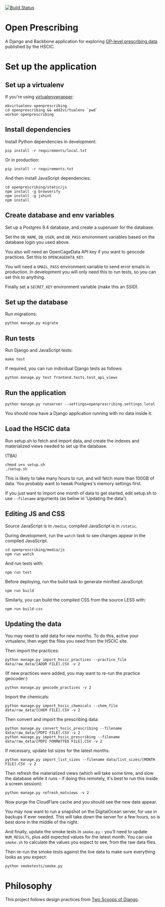 [![Build Status](https://magnum.travis-ci.com/annapowellsmith/openprescribing.svg?token=9PrYJ1Wc7FpaJhrjLQq7&branch=master)](https://magnum.travis-ci.com/annapowellsmith/openprescribing)

Open Prescribing
================

A Django and Backbone application for exploring [GP-level prescribing data](http://www.hscic.gov.uk/searchcatalogue?q=title%3a%22presentation+level+data%22&sort=Relevance&size=100&page=1#top) published by the HSCIC.

Set up the application
======================

Set up a virtualenv
-------------------

If you're using [virtualenvwrapper](https://virtualenvwrapper.readthedocs.org/en/latest/):

    mkvirtualenv openprescribing
    cd openprescribing && add2virtualenv `pwd`
    workon openprescribing

Install dependencies
--------------------

Install Python dependencies in development:

    pip install -r requirements/local.txt

Or in production:

    pip install -r requirements.txt

And then install JavaScript dependencies:

    cd openprescribing/static/js
    npm install -g browserify
    npm install -g jshint
    npm install

Create database and env variables
---------------------------------

Set up a Postgres 9.4 database, and create a superuser for the database.

Set the `DB_NAME`, `DB_USER`, and `DB_PASS` environment variables based on the database login you used above.

You also will need an OpenCageData API key if you want to geocode practices. Set this to `OPENCAGEDATA_KEY`.

You will need a `GMAIL_PASS` environment variable to send error emails in production. In development you will only need this to run tests, so you can set this to anything.

Finally set a `SECRET_KEY` environment variable (make this an SSID).

Set up the database
-------------------

Run migrations:

    python manage.py migrate

Run tests
---------

Run Django and JavaScript tests:

    make test

If required, you can run individual Django tests as follows:

    python manage.py test frontend.tests.test_api_views

Run the application
-------------------

    python manage.py runserver --settings=openprescribing.settings.local

You should now have a Django application running with no data inside it.

Load the HSCIC data
-------------------

Run setup.sh to fetch and import data, and create the indexes and materialized views needed to set up the database.

(TBA)

    chmod u+x setup.sh
    ./setup.sh

This is likely to take many hours to run, and will fetch more than 100GB of data. You probably want to tweak Postgres's memory settings first.

If you just want to import one month of data to get started, edit setup.sh to use `--filename` arguments (as below in 'Updating the data').

Editing JS and CSS
------------------

Source JavaScript is in `/media`, compiled JavaScript is in `/static`.

During development, run the `watch` task to see changes appear in the compiled JavaScript.

    cd openprescribing/media/js
    npm run watch

And run tests with:

    npm run test

Before deploying, run the build task to generate minified JavaScript:

    npm run build

Similarly, you can build the compiled CSS from the source LESS with:

    npm run build-css

Updating the data
-----------------

You may need to add data for new months. To do this, active your virtualenv, then wget the files you need from the HSCIC site.

Then import the practices:

    python manage.py import_hscic_practices --practice_file data/raw_data/[ADDR FILE].CSV -v 2

(If new practices were added, you may want to re-run the practice geocoder:)

    python manage.py geocode_practices -v 2

Import the chemicals:

    python manage.py import_hscic_chemicals --chem_file data/raw_data/[CHEM FILE].CSV -v 2

Then convert and import the prescribing data:

    python manage.py convert_hscic_prescribing --filename data/raw_data/[PDPI FILE].CSV -v 2
    python manage.py import_hscic_prescribing --filename data/raw_data/[PDPI FORMATTED FILE].CSV -v 2

If necessary, update list sizes for the latest months:

    python manage.py import_list_sizes --filename data/list_sizes/[MONTH FILE].CSV -v 2

Then refresh the materialized views (which will take some time, and slow the database while it runs - if doing this remotely, it's best to run this inside a screen session):

    python manage.py refresh_matviews -v 2

Now purge the CloudFlare cache and you should see the new data appear.

You may now want to run a snapshot on the DigitalOcean server, for use in backups if ever needed. This will take down the server for a few hours, so is best done in the middle of the night.

And finally, update the smoke tests in `smoke.py` - you'll need to update `NUM_RESULTS`, plus add expected values for the latest month. You can use `smoke.sh` to calculate the values you expect to see, from the raw data files.

Then re-run the smoke tests against the live data to make sure everything looks as you expect:

    python smoketests/smoke.py

Philosophy
==========

This project follows design practices from [Two Scoops of Django](http://twoscoopspress.org/products/two-scoops-of-django-1-6).